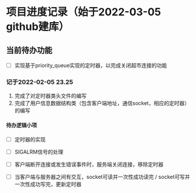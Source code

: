 # 项目进度记录（始于2022-03-05 github建库）

## 当前待办功能

- [ ] 实现基于priority_queue实现的定时器，以完成关闭超市连接的功能

### 记于2022-02-05 23.25

1. 完成了对定时器类头文件的编写
2. 完成了用户信息数据结构类（包含客户端地址，通信socket，相应的定时器）的编写

#### 待办逻辑小项

- [ ] 定时器的实现
- [ ] SIGALRM信号的处理
- [ ] 客户端断开连接或发生错误事件时，服务端关闭连接，移除定时器
- [ ] 当客户端与服务器之间有交互，socket可读并一次性成功读完 / socket可写并一次性成功写完，更新定时器

